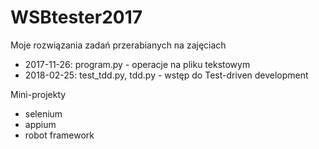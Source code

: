 # WSBtester2017
Moje rozwiązania zadań przerabianych na zajęciach
* 2017-11-26: program.py - operacje na pliku tekstowym
* 2018-02-25: test_tdd.py, tdd.py - wstęp do Test-driven development

Mini-projekty
* selenium
* appium
* robot framework
